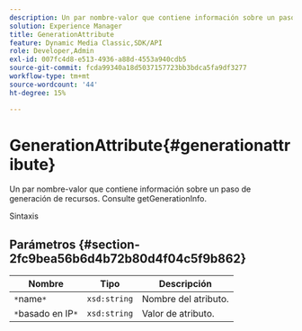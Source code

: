```yaml
---
description: Un par nombre-valor que contiene información sobre un paso de generación de recursos. Consulte getGenerationInfo.
solution: Experience Manager
title: GenerationAttribute
feature: Dynamic Media Classic,SDK/API
role: Developer,Admin
exl-id: 007fc4d8-e513-4936-a88d-4553a940cdb5
source-git-commit: fcda99340a18d5037157723bb3bdca5fa9df3277
workflow-type: tm+mt
source-wordcount: '44'
ht-degree: 15%

---
```


# GenerationAttribute{#generationattribute}

Un par nombre-valor que contiene información sobre un paso de generación de recursos. Consulte getGenerationInfo.

Sintaxis

## Parámetros {#section-2fc9bea56b6d4b72b80d4f04c5f9b862}

| Nombre | Tipo | Descripción |
|---|---|---|
| `*`name`*` | `xsd:string` | Nombre del atributo. |
| `*`basado en IP`*` | `xsd:string` | Valor de atributo. |
